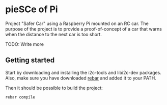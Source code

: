 pieSCe of Pi
=================================================================

Project "Safer Car" using a Raspberry Pi mounted on an RC car.
The purpose of the project is to provide a proof-of-concept of a car that warns when the distance to the next car is too short.

TODO: Write more

Getting started
---------------

Start by downloading and installing the i2c-tools and libi2c-dev packages.
Also, make sure you have downloaded [rebar][1] and added it to your PATH.

Then it should be possible to build the project:

    rebar compile
    
[1]: https://github.com/basho/rebar/

